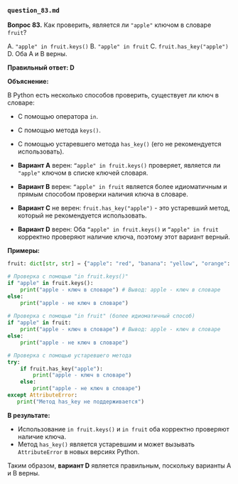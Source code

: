### `question_83.md`

**Вопрос 83.** Как проверить, является ли `"apple"` ключом в словаре `fruit`?

A.  `"apple" in fruit.keys()`
B.  `"apple" in fruit`
C.  `fruit.has_key("apple")`
D.  Оба A и B верны.

**Правильный ответ: D**

**Объяснение:**

В Python есть несколько способов проверить, существует ли ключ в словаре:
*  С помощью оператора `in`.
*  С помощью метода `keys()`.
*  С помощью устаревшего метода `has_key()` (его не рекомендуется использовать).

*   **Вариант A** верен: `“apple" in fruit.keys()` проверяет, является ли `"apple"` ключом в списке ключей словаря.

*   **Вариант B** верен: `“apple" in fruit` является более идиоматичным и прямым способом проверки наличия ключа в словаре.

*   **Вариант C** не верен: `fruit.has_key("apple")` - это устаревший метод, который не рекомендуется использовать.

*   **Вариант D** верен: Оба `“apple" in fruit.keys()` и `“apple" in fruit` корректно проверяют наличие ключа, поэтому этот вариант верный.

**Примеры:**

```python
fruit: dict[str, str] = {"apple": "red", "banana": "yellow", "orange": "orange"}

# Проверка с помощью "in fruit.keys()"
if "apple" in fruit.keys():
    print("apple - ключ в словаре") # Вывод: apple - ключ в словаре
else:
    print("apple - не ключ в словаре")
    
# Проверка с помощью "in fruit" (более идиоматичный способ)
if "apple" in fruit:
    print("apple - ключ в словаре") # Вывод: apple - ключ в словаре
else:
    print("apple - не ключ в словаре")

# Проверка с помощью устаревшего метода
try:
    if fruit.has_key("apple"):
        print("apple - ключ в словаре")
    else:
        print("apple - не ключ в словаре")
except AttributeError:
   print("Метод has_key не поддерживается")
```

**В результате:**

*   Использование `in fruit.keys()` и `in fruit` оба корректно проверяют наличие ключа.
*  Метод `has_key()` является устаревшим и может вызывать `AttributeError` в новых версиях Python.

Таким образом, **вариант D** является правильным, поскольку варианты А и B верны.
